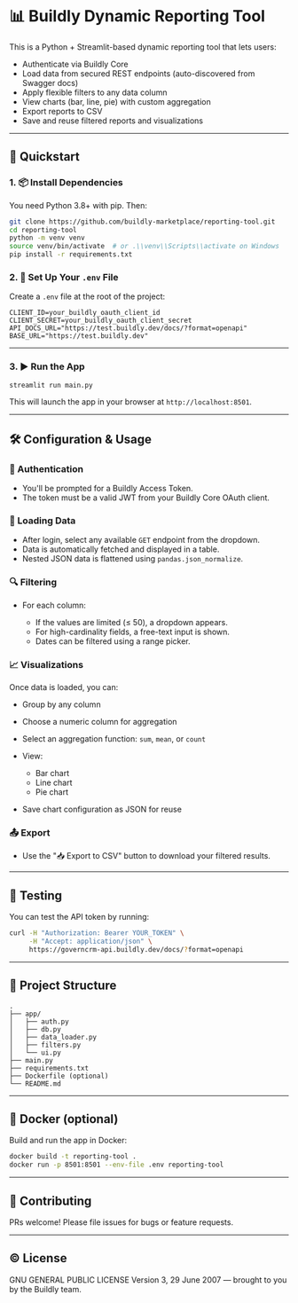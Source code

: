 # 📊 Buildly Dynamic Reporting Tool

This is a Python + Streamlit-based dynamic reporting tool that lets users:

- Authenticate via Buildly Core
- Load data from secured REST endpoints (auto-discovered from Swagger docs)
- Apply flexible filters to any data column
- View charts (bar, line, pie) with custom aggregation
- Export reports to CSV
- Save and reuse filtered reports and visualizations

---

## 🚀 Quickstart

### 1. 📦 Install Dependencies

You need Python 3.8+ with pip. Then:

```bash
git clone https://github.com/buildly-marketplace/reporting-tool.git
cd reporting-tool
python -m venv venv
source venv/bin/activate  # or .\\venv\\Scripts\\activate on Windows
pip install -r requirements.txt
````

### 2. 🔐 Set Up Your `.env` File

Create a `.env` file at the root of the project:

```env
CLIENT_ID=your_buildly_oauth_client_id
CLIENT_SECRET=your_buildly_oauth_client_secret
API_DOCS_URL="https://test.buildly.dev/docs/?format=openapi"
BASE_URL="https://test.buildly.dev"
```

---

### 3. ▶️ Run the App

```bash
streamlit run main.py
```

This will launch the app in your browser at `http://localhost:8501`.

---

## 🛠 Configuration & Usage

### 🔐 Authentication

* You'll be prompted for a Buildly Access Token.
* The token must be a valid JWT from your Buildly Core OAuth client.

### 📡 Loading Data

* After login, select any available `GET` endpoint from the dropdown.
* Data is automatically fetched and displayed in a table.
* Nested JSON data is flattened using `pandas.json_normalize`.

### 🔍 Filtering

* For each column:

  * If the values are limited (≤ 50), a dropdown appears.
  * For high-cardinality fields, a free-text input is shown.
  * Dates can be filtered using a range picker.

### 📈 Visualizations

Once data is loaded, you can:

* Group by any column
* Choose a numeric column for aggregation
* Select an aggregation function: `sum`, `mean`, or `count`
* View:

  * Bar chart
  * Line chart
  * Pie chart
* Save chart configuration as JSON for reuse

### 📤 Export

* Use the "📥 Export to CSV" button to download your filtered results.

---

## 🧪 Testing

You can test the API token by running:

```bash
curl -H "Authorization: Bearer YOUR_TOKEN" \
     -H "Accept: application/json" \
     https://governcrm-api.buildly.dev/docs/?format=openapi
```

---

## 📁 Project Structure

```
.
├── app/
│   ├── auth.py
│   ├── db.py
│   ├── data_loader.py
│   ├── filters.py
│   └── ui.py
├── main.py
├── requirements.txt
├── Dockerfile (optional)
└── README.md
```

---

## 🐳 Docker (optional)

Build and run the app in Docker:

```bash
docker build -t reporting-tool .
docker run -p 8501:8501 --env-file .env reporting-tool
```

---

## 🤝 Contributing

PRs welcome! Please file issues for bugs or feature requests.

---

## © License

GNU GENERAL PUBLIC LICENSE Version 3, 29 June 2007 — brought to you by the Buildly team.

